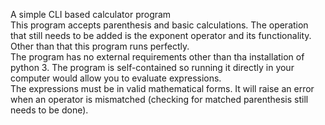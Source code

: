 A simple CLI based calculator program  
This program accepts parenthesis and basic calculations. The operation that still needs to be added is the exponent operator and its functionality. Other than that this program runs perfectly.  
The program has no external requirements other than tha installation of python 3. The program is self-contained so running it directly in your computer would allow you to evaluate expressions.  
The expressions must be in valid mathematical forms. It will raise an error when an operator is mismatched (checking for matched parenthesis still needs to be done).
